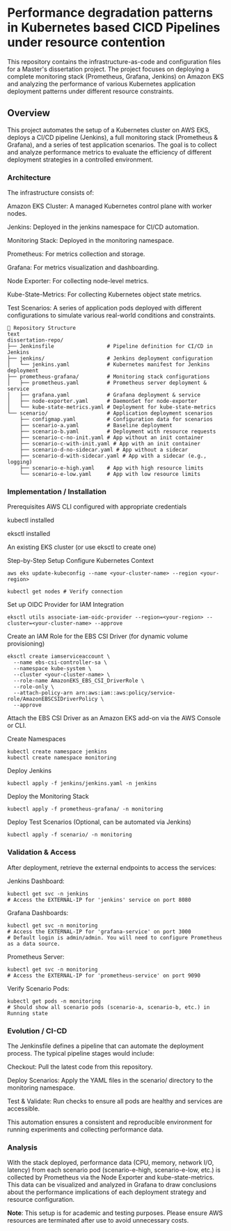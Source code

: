 # Performance degradation patterns in Kubernetes based CICD Pipelines under resource contention
This repository contains the infrastructure-as-code and configuration files for a Master's dissertation project. The project focuses on deploying a complete monitoring stack (Prometheus, Grafana, Jenkins) on Amazon EKS and analyzing the performance of various Kubernetes application deployment patterns under different resource constraints.

## Overview
This project automates the setup of a Kubernetes cluster on AWS EKS, deploys a CI/CD pipeline (Jenkins), a full monitoring stack (Prometheus & Grafana), and a series of test application scenarios. The goal is to collect and analyze performance metrics to evaluate the efficiency of different deployment strategies in a controlled environment.

### Architecture
The infrastructure consists of:

Amazon EKS Cluster: A managed Kubernetes control plane with worker nodes.

Jenkins: Deployed in the jenkins namespace for CI/CD automation.

Monitoring Stack: Deployed in the monitoring namespace.

Prometheus: For metrics collection and storage.

Grafana: For metrics visualization and dashboarding.

Node Exporter: For collecting node-level metrics.

Kube-State-Metrics: For collecting Kubernetes object state metrics.

Test Scenarios: A series of application pods deployed with different configurations to simulate various real-world conditions and constraints.
```
📁 Repository Structure
text
dissertation-repo/
├── Jenkinsfile                 # Pipeline definition for CI/CD in Jenkins
├── jenkins/                    # Jenkins deployment configuration
│   └── jenkins.yaml            # Kubernetes manifest for Jenkins deployment
├── prometheus-grafana/         # Monitoring stack configurations
│   ├── prometheus.yaml         # Prometheus server deployment & service
│   ├── grafana.yaml            # Grafana deployment & service
│   ├── node-exporter.yaml      # DaemonSet for node-exporter
│   └── kube-state-metrics.yaml # Deployment for kube-state-metrics
└── scenario/                   # Application deployment scenarios
    ├── configmap.yaml          # Configuration data for scenarios
    ├── scenario-a.yaml         # Baseline deployment
    ├── scenario-b.yaml         # Deployment with resource requests
    ├── scenario-c-no-init.yaml # App without an init container
    ├── scenario-c-with-init.yaml # App with an init container
    ├── scenario-d-no-sidecar.yaml # App without a sidecar
    ├── scenario-d-with-sidecar.yaml # App with a sidecar (e.g., logging)
    ├── scenario-e-high.yaml    # App with high resource limits
    └── scenario-e-low.yaml     # App with low resource limits
```
### Implementation / Installation
Prerequisites
AWS CLI configured with appropriate credentials

kubectl installed

eksctl installed

An existing EKS cluster (or use eksctl to create one)

Step-by-Step Setup
Configure Kubernetes Context

```
aws eks update-kubeconfig --name <your-cluster-name> --region <your-region>
```
```
kubectl get nodes # Verify connection
```
Set up OIDC Provider for IAM Integration
```
eksctl utils associate-iam-oidc-provider --region=<your-region> --cluster=<your-cluster-name> --approve
```
Create an IAM Role for the EBS CSI Driver (for dynamic volume provisioning)
```
eksctl create iamserviceaccount \
  --name ebs-csi-controller-sa \
  --namespace kube-system \
  --cluster <your-cluster-name> \
  --role-name AmazonEKS_EBS_CSI_DriverRole \
  --role-only \
  --attach-policy-arn arn:aws:iam::aws:policy/service-role/AmazonEBSCSIDriverPolicy \
  --approve
```
Attach the EBS CSI Driver as an Amazon EKS add-on via the AWS Console or CLI.

Create Namespaces
```
kubectl create namespace jenkins
kubectl create namespace monitoring
```
Deploy Jenkins
```
kubectl apply -f jenkins/jenkins.yaml -n jenkins
```
Deploy the Monitoring Stack
```
kubectl apply -f prometheus-grafana/ -n monitoring
```
Deploy Test Scenarios (Optional, can be automated via Jenkins)
```
kubectl apply -f scenario/ -n monitoring
```
### Validation & Access
After deployment, retrieve the external endpoints to access the services:

Jenkins Dashboard:
```
kubectl get svc -n jenkins
# Access the EXTERNAL-IP for 'jenkins' service on port 8080
```
Grafana Dashboards:
```
kubectl get svc -n monitoring
# Access the EXTERNAL-IP for 'grafana-service' on port 3000
# Default login is admin/admin. You will need to configure Prometheus as a data source.
```
Prometheus Server:
```
kubectl get svc -n monitoring
# Access the EXTERNAL-IP for 'prometheus-service' on port 9090
```
Verify Scenario Pods:
```
kubectl get pods -n monitoring
# Should show all scenario pods (scenario-a, scenario-b, etc.) in Running state
```
### Evolution / CI-CD
The Jenkinsfile defines a pipeline that can automate the deployment process. The typical pipeline stages would include:

Checkout: Pull the latest code from this repository.

Deploy Scenarios: Apply the YAML files in the scenario/ directory to the monitoring namespace.

Test & Validate: Run checks to ensure all pods are healthy and services are accessible.

This automation ensures a consistent and reproducible environment for running experiments and collecting performance data.

### Analysis
With the stack deployed, performance data (CPU, memory, network I/O, latency) from each scenario pod (scenario-e-high, scenario-e-low, etc.) is collected by Prometheus via the Node Exporter and kube-state-metrics. This data can be visualized and analyzed in Grafana to draw conclusions about the performance implications of each deployment strategy and resource configuration.


**Note**: This setup is for academic and testing purposes. Please ensure AWS resources are terminated after use to avoid unnecessary costs.
